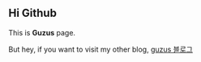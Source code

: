 ## Hi Github

This is **Guzus** page.

But hey, if you want to visit my other blog, [guzus 블로그](https://blog.naver.com/guzus)
